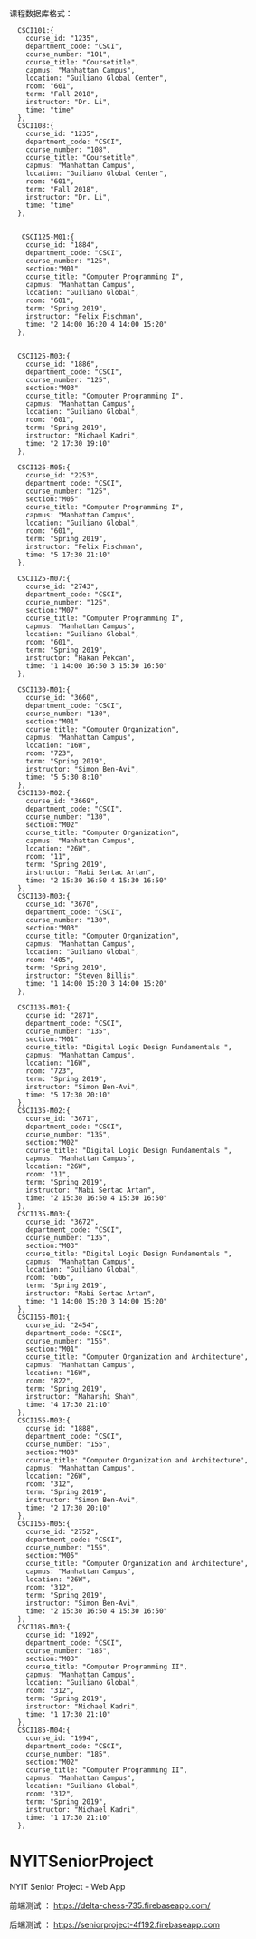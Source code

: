 课程数据库格式：

      CSCI101:{
        course_id: "1235",
        department_code: "CSCI",
        course_number: "101",
        course_title: "Coursetitle",
        capmus: "Manhattan Campus",
        location: "Guiliano Global Center",
        room: "601",
        term: "Fall 2018",
        instructor: "Dr. Li",
        time: "time"
      },
      CSCI108:{
        course_id: "1235",
        department_code: "CSCI",
        course_number: "108",
        course_title: "Coursetitle",
        capmus: "Manhattan Campus",
        location: "Guiliano Global Center",
        room: "601",
        term: "Fall 2018",
        instructor: "Dr. Li",
        time: "time"
      },
      
      
       CSCI125-M01:{
        course_id: "1884",
        department_code: "CSCI",
        course_number: "125",
        section:"M01"
        course_title: "Computer Programming I",
        capmus: "Manhattan Campus",
        location: "Guiliano Global",
        room: "601",
        term: "Spring 2019",
        instructor: "Felix Fischman",
        time: "2 14:00 16:20 4 14:00 15:20"
      },
      
      
      CSCI125-M03:{
        course_id: "1886",
        department_code: "CSCI",
        course_number: "125",
        section:"M03"
        course_title: "Computer Programming I",
        capmus: "Manhattan Campus",
        location: "Guiliano Global",
        room: "601",
        term: "Spring 2019",
        instructor: "Michael Kadri",
        time: "2 17:30 19:10"
      },
      
      CSCI125-M05:{
        course_id: "2253",
        department_code: "CSCI",
        course_number: "125",
        section:"M05"
        course_title: "Computer Programming I",
        capmus: "Manhattan Campus",
        location: "Guiliano Global",
        room: "601",
        term: "Spring 2019",
        instructor: "Felix Fischman",
        time: "5 17:30 21:10"
      },
      
      CSCI125-M07:{
        course_id: "2743",
        department_code: "CSCI",
        course_number: "125",
        section:"M07"
        course_title: "Computer Programming I",
        capmus: "Manhattan Campus",
        location: "Guiliano Global",
        room: "601",
        term: "Spring 2019",
        instructor: "Hakan Pekcan",
        time: "1 14:00 16:50 3 15:30 16:50"
      },
      
      CSCI130-M01:{
        course_id: "3660",
        department_code: "CSCI",
        course_number: "130",
        section:"M01"
        course_title: "Computer Organization",
        capmus: "Manhattan Campus",
        location: "16W",
        room: "723",
        term: "Spring 2019",
        instructor: "Simon Ben-Avi",
        time: "5 5:30 8:10"
      },
      CSCI130-M02:{
        course_id: "3669",
        department_code: "CSCI",
        course_number: "130",
        section:"M02"
        course_title: "Computer Organization",
        capmus: "Manhattan Campus",
        location: "26W",
        room: "11",
        term: "Spring 2019",
        instructor: "Nabi Sertac Artan",
        time: "2 15:30 16:50 4 15:30 16:50"
      },
      CSCI130-M03:{
        course_id: "3670",
        department_code: "CSCI",
        course_number: "130",
        section:"M03"
        course_title: "Computer Organization",
        capmus: "Manhattan Campus",
        location: "Guiliano Global",
        room: "405",
        term: "Spring 2019",
        instructor: "Steven Billis",
        time: "1 14:00 15:20 3 14:00 15:20"
      },
      
      CSCI135-M01:{
        course_id: "2871",
        department_code: "CSCI",
        course_number: "135",
        section:"M01"
        course_title: "Digital Logic Design Fundamentals ",
        capmus: "Manhattan Campus",
        location: "16W",
        room: "723",
        term: "Spring 2019",
        instructor: "Simon Ben-Avi",
        time: "5 17:30 20:10"
      },
      CSCI135-M02:{
        course_id: "3671",
        department_code: "CSCI",
        course_number: "135",
        section:"M02"
        course_title: "Digital Logic Design Fundamentals ",
        capmus: "Manhattan Campus",
        location: "26W",
        room: "11",
        term: "Spring 2019",
        instructor: "Nabi Sertac Artan",
        time: "2 15:30 16:50 4 15:30 16:50"
      },
      CSCI135-M03:{
        course_id: "3672",
        department_code: "CSCI",
        course_number: "135",
        section:"M03"
        course_title: "Digital Logic Design Fundamentals ",
        capmus: "Manhattan Campus",
        location: "Guiliano Global",
        room: "606",
        term: "Spring 2019",
        instructor: "Nabi Sertac Artan",
        time: "1 14:00 15:20 3 14:00 15:20"
      },
      CSCI155-M01:{
        course_id: "2454",
        department_code: "CSCI",
        course_number: "155",
        section:"M01"
        course_title: "Computer Organization and Architecture",
        capmus: "Manhattan Campus",
        location: "16W",
        room: "822",
        term: "Spring 2019",
        instructor: "Maharshi Shah",
        time: "4 17:30 21:10"
      },
      CSCI155-M03:{
        course_id: "1888",
        department_code: "CSCI",
        course_number: "155",
        section:"M03"
        course_title: "Computer Organization and Architecture",
        capmus: "Manhattan Campus",
        location: "26W",
        room: "312",
        term: "Spring 2019",
        instructor: "Simon Ben-Avi",
        time: "2 17:30 20:10"
      },
      CSCI155-M05:{
        course_id: "2752",
        department_code: "CSCI",
        course_number: "155",
        section:"M05"
        course_title: "Computer Organization and Architecture",
        capmus: "Manhattan Campus",
        location: "26W",
        room: "312",
        term: "Spring 2019",
        instructor: "Simon Ben-Avi",
        time: "2 15:30 16:50 4 15:30 16:50"
      },
      CSCI185-M03:{
        course_id: "1892",
        department_code: "CSCI",
        course_number: "185",
        section:"M03"
        course_title: "Computer Programming II",
        capmus: "Manhattan Campus",
        location: "Guiliano Global",
        room: "312",
        term: "Spring 2019",
        instructor: "Michael Kadri",
        time: "1 17:30 21:10"
      },
      CSCI185-M04:{
        course_id: "1994",
        department_code: "CSCI",
        course_number: "185",
        section:"M02"
        course_title: "Computer Programming II",
        capmus: "Manhattan Campus",
        location: "Guiliano Global",
        room: "312",
        term: "Spring 2019",
        instructor: "Michael Kadri",
        time: "1 17:30 21:10"
      },
      
      
      
      
      

# NYITSeniorProject
NYIT Senior Project - Web App

前端测试 ： https://delta-chess-735.firebaseapp.com/

后端测试 ： https://seniorproject-4f192.firebaseapp.com
